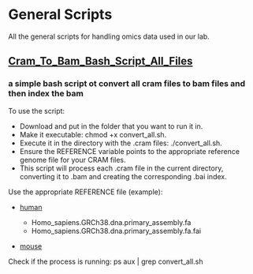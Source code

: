 # General Scripts

All the general scripts for handling omics data used in our lab.


## [Cram_To_Bam_Bash_Script_All_Files](General_Genomics_Scripts/convert_all.sh)
### a simple bash script ot convert all cram files to bam files and then index the bam

To use the script:

- Download and put in the folder that you want to run it in.
- Make it executable: chmod +x convert_all.sh.
- Execute it in the directory with the .cram files: ./convert_all.sh.
- Ensure the REFERENCE variable points to the appropriate reference genome file for your CRAM files.
- This script will process each .cram file in the current directory, converting it to .bam and creating the corresponding .bai index.

Use the appropriate REFERENCE file (example):

- [human](https://ftp.ensembl.org/pub/release-110/fasta/homo_sapiens/dna/)
  - Homo_sapiens.GRCh38.dna.primary_assembly.fa
  - Homo_sapiens.GRCh38.dna.primary_assembly.fa.fai

- [mouse](https://ftp.ensembl.org/pub/release-110/fasta/mus_musculus/dna/)


Check if the process is running:
  ps aux | grep convert_all.sh
